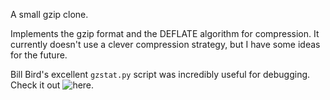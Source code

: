 A small gzip clone.

Implements the gzip format and the DEFLATE algorithm for compression. It currently doesn't use a clever compression strategy, but I have some ideas for the future.

Bill Bird's excellent `gzstat.py` script was incredibly useful for debugging. Check it out ![here](https://github.com/billbird/gzstat).
